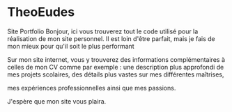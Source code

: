 # TheoEudes
Site Portfolio
Bonjour, ici vous trouverez tout le code utilisé pour la réalisation de mon site personnel. Il est loin d'être parfait, mais je fais de mon mieux pour qu'il soit le plus performant

Sur mon site internet, vous y trouverez des informations complémentaires à celles de mon CV comme par exemple : une description plus approfondi de mes projets scolaires, des détails plus vastes sur mes différentes maîtrises,

mes expériences professionnelles ainsi que mes passions.

J'espère que mon site vous plaira.
